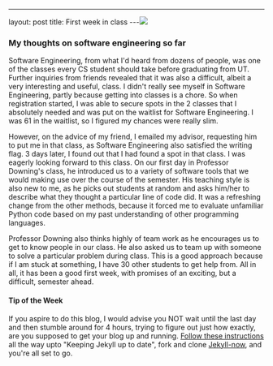 ---
layout: post
title: First week in class
---<img src = "http://i.huffpost.com/gen/1758711/images/o-HORSE-facebook.jpg">

### My thoughts on software engineering so far ###


Software Engineering, from what I'd heard from dozens of people, was one of the classes every CS student should take before graduating from UT. Further inquiries from friends revealed that it was also a difficult, albeit a very interesting and useful, class. I didn't really see myself in Software Engineering, partly because getting into classes is a chore. So when registration started, I was able to secure spots in the 2 classes that I absolutely needed and was put on the waitlist for Software Engineering. I was 61 in the waitlist, so I figured my chances were really slim.

However, on the advice of my friend, I emailed my advisor, requesting him to put me in that class, as Software Engineering also satisfied the writing flag. 3 days later, I found out that I had found a spot in that class. I was eagerly looking forward to this class. On our first day in Professor Downing's class, he introduced us to a variety of software tools that we would making use over the course of the semester. His teaching style is also new to me, as he picks out students at random and asks him/her to describe what they thought a particular line of code did. It was a refreshing change from the other methods, because it forced me to evaluate unfamiliar Python code based on my past understanding of other programming languages. 

Professor Downing also thinks highly of team work as he encourages us to get to know people in our class. He also asked us to team up with someone to solve a particular problem during class. This is a good approach because if I am stuck at something, I have 30 other students to get help from. All in all, it has been a good first week, with promises of an exciting, but a difficult, semester ahead.

#### Tip of the Week ####

If you aspire to do this blog, I would advise you NOT wait until the last day and then stumble around for 4 hours, trying to figure out just how exactly, are you supposed to get your blog up and running. [Follow these instructions](https://help.github.com/articles/using-jekyll-with-pages/) all the way upto "Keeping Jekyll up to date", fork and clone [Jekyll-now](https://github.com/barryclark/jekyll-now), and you're all set to go. 
